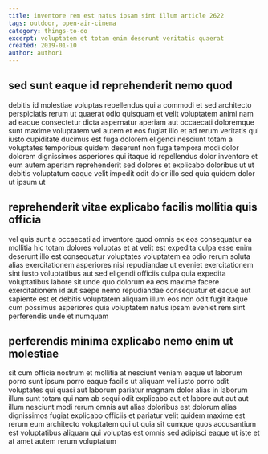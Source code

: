 ```yaml
---
title: inventore rem est natus ipsam sint illum article 2622
tags: outdoor, open-air-cinema
category: things-to-do
excerpt: voluptatem et totam enim deserunt veritatis quaerat
created: 2019-01-10
author: author1
---
```


## sed sunt eaque id reprehenderit nemo quod

debitis id molestiae voluptas repellendus qui a commodi et sed architecto perspiciatis rerum ut quaerat odio quisquam et velit voluptatem animi nam ad eaque consectetur dicta aspernatur aperiam aut occaecati doloremque sunt maxime voluptatem vel autem et eos fugiat illo et ad rerum veritatis qui iusto cupiditate ducimus est fuga dolorem eligendi nesciunt totam a voluptates temporibus quidem deserunt non fuga tempora modi dolor dolorem dignissimos asperiores qui itaque id repellendus dolor inventore et eum autem aperiam reprehenderit sed dolores et explicabo doloribus ut ut debitis voluptatum eaque velit impedit odit dolor illo sed quia quidem dolor ut ipsum ut

## reprehenderit vitae explicabo facilis mollitia quis officia

vel quis sunt a occaecati ad inventore quod omnis ex eos consequatur ea mollitia hic totam dolores voluptas et at velit est expedita culpa esse enim deserunt illo est consequatur voluptates voluptatem ea odio rerum soluta alias exercitationem asperiores nisi repudiandae ut eveniet exercitationem sint iusto voluptatibus aut sed eligendi officiis culpa quia expedita voluptatibus labore sit unde quo dolorum ea eos maxime facere exercitationem id aut saepe nemo repudiandae consequatur et eaque aut sapiente est et debitis voluptatem aliquam illum eos non odit fugit itaque cum possimus asperiores quia voluptatem natus ipsam eveniet rem sint perferendis unde et numquam

## perferendis minima explicabo nemo enim ut molestiae

sit cum officia nostrum et mollitia at nesciunt veniam eaque ut laborum porro sunt ipsum porro eaque facilis ut aliquam vel iusto porro odit voluptates qui quasi aut laborum pariatur magnam dolor alias in laborum illum sunt totam qui nam ab sequi odit explicabo aut et labore aut aut aut illum nesciunt modi rerum omnis aut alias doloribus est dolorum alias dignissimos fugiat explicabo officiis et pariatur velit quidem maxime est rerum eum architecto voluptatem qui ut quia sit cumque quos accusantium est voluptatibus aliquam qui voluptas est omnis sed adipisci eaque ut iste et at amet autem rerum voluptatum
